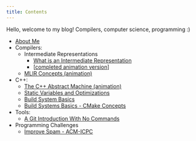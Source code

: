 ```yaml
---
title: Contents
---
```


Hello, welcome to my blog! Compilers, computer science, programming :)

* [About Me](about_me)
* Compilers:
  * Intermediate Representations
    * [What is an Intermediate Representation](compilers/llvm_ir_p1)
    * \[[completed animation version](compilers/llvm_ir_p1/llvm_ir.html)\]
  * [MLIR Concepts (animation)](compilers/mlir)
* C++:
  * [The C++ Abstract Machine (animation)](cpp/abstract_machine)
  * [Static Variables and Optimizations](cpp/static_var)
  * [Build System Basics](cpp/build_systems1)
  * [Build Systems Basics - CMake Concepts](cpp/build_systems2)
* Tools:
  * [A Git Introduction With No Commands](tools/git_intro)
* Programming Challenges
  * [Improve Spam - ACM-ICPC](programming_challenges/improve_spam)
